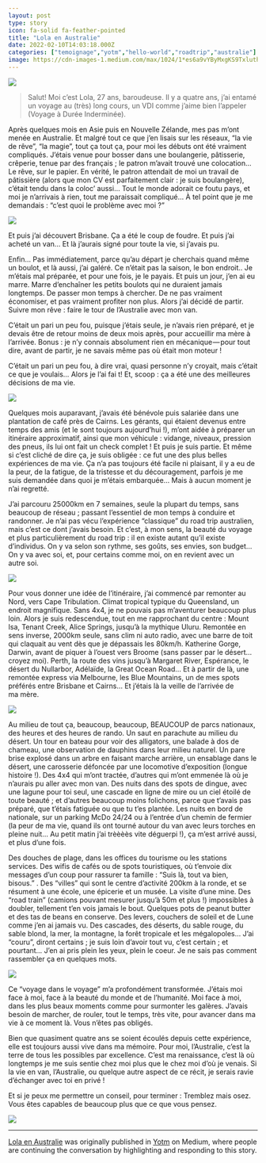 ```yaml
---
layout: post
type: story
icon: fa-solid fa-feather-pointed
title: "Lola en Australie"
date: 2022-02-10T14:03:18.000Z
categories: ["temoignage","yotm","hello-world","roadtrip","australie"]
image: https://cdn-images-1.medium.com/max/1024/1*es6a9vYByMxgKS9TxluthQ.jpeg
---
```


![](https://cdn-images-1.medium.com/max/1024/1*es6a9vYByMxgKS9TxluthQ.jpeg)

> Salut! Moi c’est Lola, 27 ans, baroudeuse. Il y a quatre ans, j’ai entamé un voyage au (très) long cours, un VDI comme j’aime bien l’appeler (Voyage à Durée Inderminée).

Après quelques mois en Asie puis en Nouvelle Zélande, mes pas m’ont menée en Australie. Et malgré tout ce que j’en lisais sur les réseaux, “la vie de rêve”, “la magie”, tout ça tout ça, pour moi les débuts ont été vraiment compliqués. J’étais venue pour bosser dans une boulangerie, pâtisserie, crêperie, tenue par des français ; le patron m’avait trouvé une colocation… Le rêve, sur le papier. En vérité, le patron attendait de moi un travail de pâtissière (alors que mon CV est parfaitement clair : je suis boulangère), c’était tendu dans la coloc’ aussi… Tout le monde adorait ce foutu pays, et moi je n’arrivais à rien, tout me paraissait compliqué… À tel point que je me demandais : “c’est quoi le problème avec moi ?”

![](https://cdn-images-1.medium.com/max/1024/1*3UqvcPvRpTPuEkLXy3i77A.jpeg)

Et puis j’ai découvert Brisbane. Ça a été le coup de foudre. Et puis j’ai acheté un van… Et là j’aurais signé pour toute la vie, si j’avais pu.

Enfin… Pas immédiatement, parce qu’au départ je cherchais quand même un boulot, et là aussi, j’ai galéré. Ce n’était pas la saison, le bon endroit.. Je m’étais mal préparée, et pour une fois, je le payais. Et puis un jour, j’en ai eu marre. Marre d’enchaîner les petits boulots qui ne duraient jamais longtemps. De passer mon temps à chercher. De ne pas vraiment économiser, et pas vraiment profiter non plus. Alors j’ai décidé de partir. Suivre mon rêve : faire le tour de l’Australie avec mon van.

C’était un pari un peu fou, puisque j’étais seule, je n’avais rien préparé, et je devais être de retour moins de deux mois après, pour accueillir ma mère à l’arrivée. Bonus : je n’y connais absolument rien en mécanique — pour tout dire, avant de partir, je ne savais même pas où était mon moteur !

C’était un pari un peu fou, à dire vrai, quasi personne n’y croyait, mais c’était ce que je voulais… Alors je l’ai fai t! Et, scoop : ça a été une des meilleures décisions de ma vie.

![](https://cdn-images-1.medium.com/max/1024/1*6VLcdxy-MvcrBxJiZg2CgA.jpeg)

Quelques mois auparavant, j’avais été bénévole puis salariée dans une plantation de café près de Cairns. Les gérants, qui étaient devenus entre temps des amis (et le sont toujours aujourd’hui !), m’ont aidée à préparer un itinéraire approximatif, ainsi que mon véhicule : vidange, niveaux, pression des pneus, ils lui ont fait un check complet ! Et puis je suis partie. Et même si c’est cliché de dire ça, je suis obligée : ce fut une des plus belles expériences de ma vie. Ça n’a pas toujours été facile ni plaisant, il y a eu de la peur, de la fatigue, de la tristesse et du découragement, parfois je me suis demandée dans quoi je m’étais embarquée… Mais à aucun moment je n’ai regretté.

J’ai parcouru 25000km en 7 semaines, seule la plupart du temps, sans beaucoup de réseau ; passant l’essentiel de mon temps à conduire et randonner. Je n’ai pas vécu l’expérience “classique” du road trip australien, mais c’est ce dont j’avais besoin. Et c’est, à mon sens, la beauté du voyage et plus particulièrement du road trip : il en existe autant qu’il existe d’individus. On y va selon son rythme, ses goûts, ses envies, son budget… On y va avec soi, et, pour certains comme moi, on en revient avec un autre soi.

![](https://cdn-images-1.medium.com/max/1024/1*gdTDjZWOrQEgtYBFU19VKw.jpeg)

Pour vous donner une idée de l’itinéraire, j’ai commencé par remonter au Nord, vers Cape Tribulation. Climat tropical typique du Queensland, un endroit magnifique. Sans 4x4, je ne pouvais pas m’aventurer beaucoup plus loin. Alors je suis redescendue, tout en me rapprochant du centre : Mount Isa, Tenant Creek, Alice Springs, jusqu’à la mythique Uluru. Remontée en sens inverse, 2000km seule, sans clim ni auto radio, avec une barre de toit qui claquait au vent dès que je dépassais les 80km/h. Katherine Gorge, Darwin, avant de piquer à l’ouest vers Broome (sans passer par le désert… croyez moi). Perth, la route des vins jusqu’à Margaret River, Espérance, le désert du Nullarbor, Adélaïde, la Great Ocean Road… Et à partir de là, une remontée express via Melbourne, les Blue Mountains, un de mes spots préférés entre Brisbane et Cairns… Et j’étais là la veille de l’arrivée de ma mère.

![](https://cdn-images-1.medium.com/max/1024/1*R2lBqGyy-oRZZaWdtrGmmA.jpeg)

Au milieu de tout ça, beaucoup, beaucoup, BEAUCOUP de parcs nationaux, des heures et des heures de rando. Un saut en parachute au milieu du désert. Un tour en bateau pour voir des alligators, une balade à dos de chameau, une observation de dauphins dans leur milieu naturel. Un pare brise explosé dans un arbre en faisant marche arrière, un ensablage dans le désert, une carosserie défoncée par une locomotive d’exposition (longue histoire !). Des 4x4 qui m’ont tractée, d’autres qui m’ont emmenée là où je n’aurais pu aller avec mon van. Des nuits dans des spots de dingue, avec une lagune pour toi seul, une cascade en ligne de mire ou un ciel étoilé de toute beauté ; et d’autres beaucoup moins folichons, parce que t’avais pas préparé, que t’étais fatiguée ou que tu t’es plantée. Les nuits en bord de nationale, sur un parking McDo 24/24 ou à l’entrée d’un chemin de fermier (la peur de ma vie, quand ils ont tourné autour du van avec leurs torches en pleine nuit… Au petit matin j’ai trèèèès vite déguerpi !), ça m’est arrivé aussi, et plus d’une fois.

Des douches de plage, dans les offices du tourisme ou les stations services. Des wifis de cafés ou de spots touristiques, où t’envoie dix messages d’un coup pour rassurer ta famille : “Suis là, tout va bien, bisous.” . Des “villes” qui sont le centre d’activité 200km à la ronde, et se résument à une école, une épicerie et un musée. La visite d’une mine. Des “road train” (camions pouvant mesurer jusqu’à 50m et plus !) impossibles à doubler, tellement t’en vois jamais le bout. Quelques pots de peanut butter et des tas de beans en conserve. Des levers, couchers de soleil et de Lune comme j’en ai jamais vu. Des cascades, des déserts, du sable rouge, du sable blond, la mer, la montagne, la forêt tropicale et les mégalopoles… J’ai “couru”, diront certains ; je suis loin d’avoir tout vu, c’est certain ; et pourtant… J’en ai pris plein les yeux, plein le coeur. Je ne sais pas comment rassembler ça en quelques mots.

![](https://cdn-images-1.medium.com/max/1024/1*Ci8ckd3MUc_eC2GChMP97A.jpeg)

Ce “voyage dans le voyage” m’a profondément transformée. J’étais moi face à moi, face à la beauté du monde et de l’humanité. Moi face à moi, dans les plus beaux moments comme pour surmonter les galères. J’avais besoin de marcher, de rouler, tout le temps, très vite, pour avancer dans ma vie à ce moment là. Vous n’êtes pas obligés.

Bien que quasiment quatre ans se soient écoulés depuis cette expérience, elle est toujours aussi vive dans ma mémoire. Pour moi, l’Australie, c’est la terre de tous les possibles par excellence. C’est ma renaissance, c’est là où longtemps je me suis sentie chez moi plus que le chez moi d’où je venais. Si la vie en van, l’Australie, ou quelque autre aspect de ce récit, je serais ravie d’échanger avec toi en privé !

Et si je peux me permettre un conseil, pour terminer : Tremblez mais osez. Vous êtes capables de beaucoup plus que ce que vous pensez.

![](https://medium.com/_/stat?event=post.clientViewed&referrerSource=full_rss&postId=8b4f9d5079e4)

* * *

[Lola en Australie](https://medium.com/yotm/lola-en-australie-8b4f9d5079e4) was originally published in [Yotm](https://medium.com/yotm) on Medium, where people are continuing the conversation by highlighting and responding to this story.